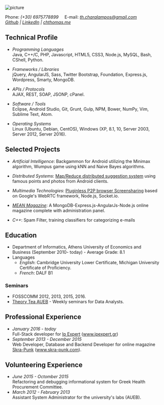 ![picture](https://scontent.fath3-2.fna.fbcdn.net/v/t1.0-9/18882105_10212627466272529_2840661796067584131_n.jpg?oh=17b5a10b2bc7a3ad03ed581ef9c6357a&oe=59B59EA5)

Phone:&nbsp;_(+30) 6975778899_ &nbsp;&nbsp;&nbsp; E-mail:&nbsp;_[th.charalampos@gmail.com](mailto:th.charalampos@gmail.com)_   
_[Github](https://github.com/Recvi)  |  [LinkedIn](https://www.linkedin.com/in/charalampos-thomas-71615512b/) | [chthomas.me](http://chthomas.me)_

## Technical Profile
* _Programming Languages_   
Java, C++/C, PHP, Javascript, HTML5, CSS3, Node.js, MySQL, Bash, CShell, Python.

* _Frameworks / Libraries_   
jQuery, AngularJS, Sass, Twitter Bootstrap, Foundation, Express.js, Wordpress, Smarty, MongoDB.

* _APIs / Protocols_   
AJAX, REST, SOAP, JSONP, cPanel.

* _Software / Tools_   
Eclipse, Android Studio, Git, Grunt, Gulp, NPM, Bower, NumPy, Vim, Sublime Text, Atom.

* _Operating Systems_    
Linux (Ubuntu, Debian, CentOS), Windows (XP, 8.1, 10, Server 2003, Server 2012, Server 2016).

## Selected Projects
* _Artificial Intelligence_: Backgammon for Android utilizing the Minimax algorithm, Wumpus game using kNN and Naive Bayes algorithms.

* _Distributed Systems_: [Map/Reduce distributed suggestion system](https://github.com/SixsquareDSA/DistributedSystems) using  famous points and photos from Android clients.

* _Multimedia Technologies_: [Pluginless P2P browser Screensharing](https://github.com/Recvi/WebRTCScreenSharing) based on Google's WebRTC framework, Node.js, Socket.io.

* _[MEAN Magazine](http://paranoidsandroid.github.io/MEAN-magazine/)_: A MongoDB-Express.js-AngularJs-Node.js online magazine complete with administration panel.

* _C++_: Spam Filter, training classifiers for categorizing e-mails


## Education
* Department of Informatics, Athens University of Economics and Business (September 2010- today) - Average Grade: 8.1
* Languages
  * _English_: Cambridge University Lower Certificate, Michigan University Certificate of Proficiency.
  * _French_: DALF B1
  
### Seminars
* FOSSCOMM 2012, 2013, 2015, 2016.
* [Theory Tea AUEB](http://aiw.cs.aueb.gr/TheoryGroup/talks.html) - Weekly seminars for Data Analysts.

## Professional Experience
* _January 2016 - today_   
Full-Stack developer for [Ip Expert](http://www.ipexpert.gr/) (www.ipexpert.gr)
* _September 2013 - December 2015_   
Web Developer, Database and Backend Developer for online magazine [Skra-Punk](http://www.skra-punk.com) (www.skra-punk.com).

## Volunteering Experience
* _June 2015 - Octomber 2015_   
Refactoring and debugging informational system for Greek Health Procurement Committee.
* _March 2012 - February 2013_   
Assistant System Administrator for the university's labs (AUEB).

